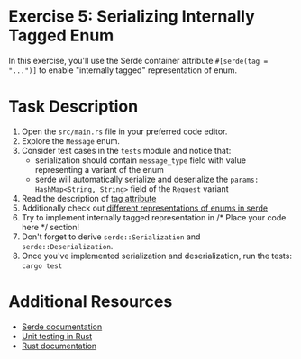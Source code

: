 # Exercise 5: Serializing Internally Tagged Enum

In this exercise, you'll use the Serde container attribute `#[serde(tag = "...")]` to enable "internally tagged" representation of enum.

# Task Description

1. Open the `src/main.rs` file in your preferred code editor.
2. Explore the `Message` enum.
3. Consider test cases in the `tests` module and notice that:
   - serialization should contain `message_type` field with value representing a variant of the enum
   - serde will automatically serialize and deserialize the `params: HashMap<String, String>` field of the `Request` variant
4. Read the description of [tag attribute](https://serde.rs/container-attrs.html#tag)
5. Additionally check out [different representations of enums in serde](https://serde.rs/enum-representations.html)
6. Try to implement internally tagged representation in /* Place your code here */ section!
7. Don't forget to derive `serde::Serialization` and `serde::Deserialization`.
8. Once you've implemented serialization and deserialization, run the tests: `cargo test`

# Additional Resources

* [Serde documentation](https://serde.rs/)
* [Unit testing in Rust](https://doc.rust-lang.org/rust-by-example/testing/unit_testing.html)
* [Rust documentation](https://www.rust-lang.org/learn)

